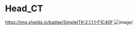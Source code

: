# Head_CT
https://img.shields.io/badge/SimpleITK-2.1.1.1-F1C40F
![image]([https://github.com/MohammadrezaAzizi/Head_CT/assets/52914178/485e6f0a-f96e-4686-9797-bb1bf7ea77c6])/
